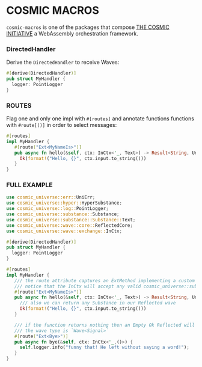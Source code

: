 # COSMIC MACROS
`cosmic-macros` is one of the packages that compose [THE COSMIC INITIATIVE](http://thecosmicinitiative.io) a WebAssembly orchestration framework.

### DirectedHandler
Derive the `DirectedHandler` to receive Waves:
```rust
#[derive(DirectedHandler)]
pub struct MyHandler {
  logger: PointLogger
}
```

### ROUTES
Flag one and only one impl with `#[routes]` and annotate functions
functions with `#route[()]` in order to select messages:
```rust
#[routes]
impl MyHandler {
   #[route("Ext<MyNameIs>")]
   pub async fn hello(&self, ctx: InCtx<'_, Text>) -> Result<String, UniErr> {
     Ok(format!("Hello, {}", ctx.input.to_string()))
   }
}
```

### FULL EXAMPLE

```rust
use cosmic_universe::err::UniErr;
use cosmic_universe::hyper::HyperSubstance;
use cosmic_universe::log::PointLogger;
use cosmic_universe::substance::Substance;
use cosmic_universe::substance::Substance::Text;
use cosmic_universe::wave::core::ReflectedCore;
use cosmic_universe::wave::exchange::InCtx;

#[derive(DirectedHandler)]
pub struct MyHandler {
  logger: PointLogger
}

#[routes]
impl MyHandler {
   /// the route attribute captures an ExtMethod implementing a custom `MyNameIs`
   /// notice that the InCtx will accept any valid cosmic_universe::substance::Substance
   #[route("Ext<MyNameIs>")]
   pub async fn hello(&self, ctx: InCtx<'_, Text>) -> Result<String, UniErr> {
     /// also we can return any Substance in our Reflected wave
     Ok(format!("Hello, {}", ctx.input.to_string()))
   }

   /// if the function returns nothing then an Empty Ok Reflected will be returned unless
   /// the wave type is `Wave<Signal>`
   #[route("Ext<Bye>")]
   pub async fn bye(&self, ctx: InCtx<'_,()>) {
     self.logger.info("funny that! He left without saying a word!");
   }
}
```

